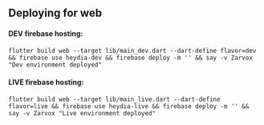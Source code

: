 ## Deploying for web
#### DEV firebase hosting:
```
flutter build web --target lib/main_dev.dart --dart-define flavor=dev && firebase use heydia-dev && firebase deploy -m '' && say -v Zarvox "Dev environment deployed"
```

#### LIVE firebase hosting:
```
flutter build web --target lib/main_live.dart --dart-define flavor=live && firebase use heydia-live && firebase deploy -m '' && say -v Zarvox "Live environment deployed"
```
